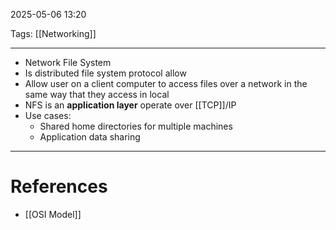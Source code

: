 2025-05-06 13:20

Tags: [[Networking]]

---

- Network File System
- Is distributed file system protocol allow
- Allow user on a client computer to access files over a network in the same way that they access in local
- NFS is an **application layer** operate over [[TCP]]/IP
- Use cases:
	- Shared home directories for multiple machines
	- Application data sharing

---
# References
- [[OSI Model]]